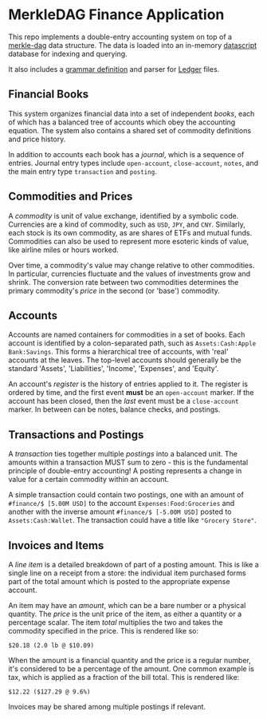 MerkleDAG Finance Application
=============================

This repo implements a double-entry accounting system on top of a
[merkle-dag](https://github.com/greglook/clj-merkledag) data structure. The data
is loaded into an in-memory [datascript](https://github.com/tonsky/datascript)
database for indexing and querying.

It also includes a [grammar definition](resources/grammar/ledger.bnf) and parser
for [Ledger](http://ledger-cli.org/) files.

## Financial Books

This system organizes financial data into a set of independent _books_, each of
which has a balanced tree of accounts which obey the accounting equation. The
system also contains a shared set of commodity definitions and price history.

In addition to accounts each book has a _journal_, which is a sequence of
entries. Journal entry types include `open-account`, `close-account`, `notes`,
and the main entry type `transaction` and `posting`.

## Commodities and Prices

A _commodity_ is unit of value exchange, identified by a symbolic code.
Currencies are a kind of commodity, such as `USD`, `JPY`, and `CNY`. Similarly,
each stock is its own commodity, as are shares of ETFs and mutual funds.
Commodities can also be used to represent more esoteric kinds of value, like
airline miles or hours worked.

Over time, a commodity's value may change relative to other commodities. In
particular, currencies fluctuate and the values of investments grow and shrink.
The conversion rate between two commodities determines the primary commodity's
_price_ in the second (or 'base') commodity.

## Accounts

Accounts are named containers for commodities in a set of books. Each account is
identified by a colon-separated path, such as `Assets:Cash:Apple Bank:Savings`.
This forms a hierarchical tree of accounts, with 'real' accounts at the leaves.
The top-level accounts should generally be the standard 'Assets', 'Liabilities',
'Income', 'Expenses', and 'Equity'.

An account's _register_ is the history of entries applied to it. The register is
ordered by time, and the first event **must** be an `open-account` marker. If
the account has been closed, then the _last_ event must be a `close-account`
marker. In between can be notes, balance checks, and postings.

## Transactions and Postings

A _transaction_ ties together multiple _postings_ into a balanced unit. The
amounts within a transaction MUST sum to zero - this is the fundamental
principle of double-entry accounting! A posting represents a change in value
for a certain commodity within an account.

A simple transaction could contain two postings, one with an amount of
`#finance/$ [5.00M USD]` to the account `Expenses:Food:Groceries` and another
with the inverse amount `#finance/$ [-5.00M USD]` posted to
`Assets:Cash:Wallet`. The transaction could have a title like `"Grocery Store"`.

## Invoices and Items

A _line item_ is a detailed breakdown of part of a posting amount. This is like
a single line on a receipt from a store: the individual item purchased forms
part of the total amount which is posted to the appropriate expense account.

An item may have an _amount_, which can be a bare number or a physical quantity.
The _price_ is the unit price of the item, as either a quantity or a percentage
scalar. The item _total_ multiplies the two and takes the commodity specified in
the price. This is rendered like so:

    $20.18 (2.0 lb @ $10.09)

When the amount is a financial quantity and the price is a regular number,
it's considered to be a percentage of the amount. One common example is tax,
which is applied as a fraction of the bill total. This is rendered like:

    $12.22 ($127.29 @ 9.6%)

Invoices may be shared among multiple postings if relevant.
